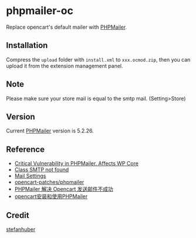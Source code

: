 # phpmailer-oc

Replace opencart's default mailer with [PHPMailer](https://github.com/PHPMailer/PHPMailer).

## Installation
Compress the `upload` folder with `install.xml` to `xxx.ocmod.zip`, then you can upload it from the extension management panel.

## Note
Please make sure your store mail is equal to the smtp mail. (Setting>Store)

## Version
Current [PHPMailer](https://github.com/PHPMailer/PHPMailer/archive/v5.2.26.zip) version is 5.2.26.

## Reference
- [Critical Vulnerability in PHPMailer. Affects WP Core](https://www.wordfence.com/blog/2016/12/phpmailer-vulnerability/)
- [Class SMTP not found](https://github.com/PHPMailer/PHPMailer/issues/113)
- [Mail Settings](http://www.opencart-templates.co.uk/mail-settings)
- [opencart-patches/phpmailer](https://github.com/opencart-patches/phpmailer)
- [PHPMailer 解决 Opencart 发送邮件不成功](https://yuanxuxu.com/2012/05/21/phpmailer-jie-jue--opencart-fa-song-you-jian-bu-cheng-gong/)
- [opencart安装和使用PHPMailer](https://yq.aliyun.com/php/61598)

## Credit 
[stefanhuber](https://github.com/opencart-patches/phpmailer/blob/master/src/upload/system/library/mail.php)
